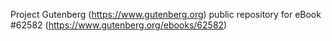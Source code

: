 Project Gutenberg (https://www.gutenberg.org) public repository for eBook #62582 (https://www.gutenberg.org/ebooks/62582)
